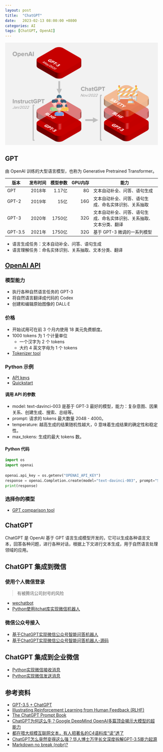 ```yaml
---
layout: post
title:  "ChatGPT"
date:   2023-02-13 08:00:00 +0800
categories: AI
tags: [ChatGPT, OpenAI]
---
```


![](/images/2023/chatgpt.png)

## GPT
由 OpenAI 训练的大型语言模型，也称为 Generative Pretrained Transformer。

| <nobr>版本</nobr> | <nobr>发布时间</nobr> | <nobr>模型参数</nobr> | <nobr>GPU内存</nobr> | 能力 |
| ------ | ------: | ------: |------------------: | --- |
| GPT   | 2018年 | 1.17亿 | 8G  | 文本自动补全、问答、语句生成 |
| GPT-2 | 2019年 | 15亿 | 16G | 文本自动补全、问答、语句生成、命名实体识别、关系抽取 |
| GPT-3 | 2020年 | 1750亿 | 32G | 文本自动补全、问答、语句生成、命名实体识别、关系抽取、文本分类、翻译 |
| <nobr>GPT-3.5</nobr>| 2021年 | 1750亿 | 32G | 基于 GPT-3 微调的一系列模型 |

* 语言生成任务：文本自动补全、问答、语句生成
* 语言理解任务：命名实体识别、关系抽取、文本分类、翻译

## [OpenAI API]((https://platform.openai.com/account/api-keys))
### 模型能力
* 执行各种自然语言任务的 GPT-3
* 将自然语言翻译成代码的 Codex
* 创建和编辑原始图像的 DALL·E

### 价格
* 开始试用可在前 3 个月内使用 18 美元免费额度。
* 1000 tokens 为 1 个计量单位
    * 一个汉字为 2 个 tokens
    * 大约 4 英文字母为 1 个 tokens
* [Tokenizer tool](https://platform.openai.com/tokenizer)

### Python 示例
* [API keys](https://platform.openai.com/account/api-keys)
* [Quickstart](https://platform.openai.com/docs/quickstart/quickstart)

#### 调用 API 的参数
* model: text-davinci-003 是基于 GPT-3 最好的模型，能力：复杂意图、因果关系、创建生成、搜索、总结等。
* prompt: 请求的 tokens 最大数量 2048 - 4000。
* temperature: 越高生成的结果随机性越大，0 意味着生成结果的确定性和稳定性。
* max_tokens: 生成的最大 tokens 数。

#### Python 代码
```py
import os
import openai

openai.api_key = os.getenv("OPENAI_API_KEY")
response = openai.Completion.create(model="text-davinci-003", prompt="Suggest one name for a horse.", temperature=0.6, max_tokens=500)
print(response)
```

### 选择你的模型
* [GPT comparison tool](https://gpttools.com/comparisontool)

## ChatGPT
ChatGPT 是 OpenAI 基于 GPT 语言生成模型开发的，它可以生成各种语言文本，回答各种问题，进行各种对话，根据上下文进行文本生成，用于自然语言处理领域的应用。

## ChatGPT 集成到微信
### 使用个人微信登录
> 有被腾讯公司封号的风险
* [wechatbot](https://gitee.com/shtml/wechatbot/tree/main)
* [Python使用itchat库实现微信机器人](https://juejin.cn/post/6910067449966624782)

### 微信公众号接入
* [基于ChatGPT实现微信公众号智能问答机器人](https://blog.csdn.net/LinHongHu2/article/details/128339718)
* [基于ChatGPT实现微信公众号智能问答机器人-源码](https://gitee.com/XiaoXiaoPengYa/wxmp_chat)

## ChatGPT 集成到企业微信
* [Python实现微信接收消息](https://www.gaoyuanqi.cn/python-yingyong-weixi/)
* [Python实现微信发送消息](https://www.gaoyuanqi.cn/python-yingyong-qiyewx/)

## 参考资料
* [GPT-3.5 + ChatGPT](https://lifearchitect.ai/chatgpt/)
* [Illustrating Reinforcement Learning from Human Feedback (RLHF)](https://huggingface.co/blog/rlhf)
* [The ChatGPT Prompt Book](https://docs.google.com/presentation/d/17b_ocq-GL5lhV_bYSShzUgxL02mtWDoiw9xEroJ5m3Q/edit)
* [ChatGPT为何这么牛？Google DeepMind OpenAI多篇顶会揭示大模型的超能力](https://zhuanlan.zhihu.com/p/600517499)
* [都在喂大规模互联网文本，有人把著名的C4语料库“读”透了](https://k.sina.com.cn/article_1494921451_591ab0eb01900ydv1.html#/)
* [ChatGPT怎么突然变得这么强？华人博士万字长文深度拆解GPT-3.5能力起源](https://www.51cto.com/article/743023.html)
* [Markdown no break (nobr)?](https://stackoverflow.com/questions/30308032/markdown-no-break-nobr)
